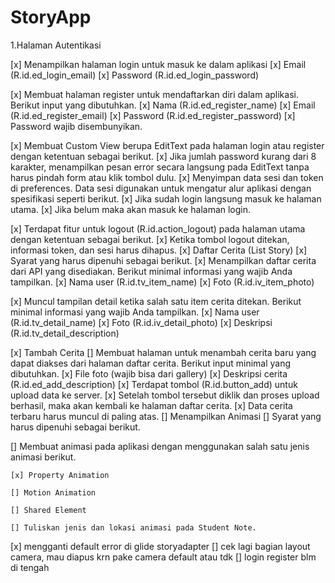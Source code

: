 # StoryApp
 
1.Halaman Autentikasi
 
[x] Menampilkan halaman login untuk masuk ke dalam aplikasi
    [x] Email (R.id.ed_login_email)
    [x] Password (R.id.ed_login_password)


[x] Membuat halaman register untuk mendaftarkan diri dalam aplikasi. Berikut input yang dibutuhkan.
    [x] Nama (R.id.ed_register_name)
    [x] Email (R.id.ed_register_email)
    [x] Password (R.id.ed_register_password)
    [x] Password wajib disembunyikan.
   
[x] Membuat Custom View berupa EditText pada halaman login atau register dengan ketentuan sebagai berikut.
    [x] Jika jumlah password kurang dari 8 karakter, menampilkan pesan error secara langsung pada EditText tanpa harus pindah form atau klik tombol dulu.
    [x] Menyimpan data sesi dan token di preferences. Data sesi digunakan untuk mengatur alur aplikasi dengan spesifikasi seperti berikut.
    [x] Jika sudah login langsung masuk ke halaman utama.
    [x] Jika belum maka akan masuk ke halaman login.


[x] Terdapat fitur untuk logout (R.id.action_logout) pada halaman utama dengan ketentuan sebagai berikut.
    [x] Ketika tombol logout ditekan, informasi token, dan sesi harus dihapus.
    [x] Daftar Cerita (List Story)
    [x] Syarat yang harus dipenuhi sebagai berikut.
        [x] Menampilkan daftar cerita dari API yang disediakan. Berikut minimal informasi yang wajib Anda tampilkan.
        [x] Nama user (R.id.tv_item_name)
        [x] Foto  (R.id.iv_item_photo)

[x] Muncul tampilan detail ketika salah satu item cerita ditekan. Berikut  minimal informasi yang wajib Anda tampilkan.
    [x] Nama user (R.id.tv_detail_name)
    [x] Foto (R.id.iv_detail_photo)
    [x] Deskripsi (R.id.tv_detail_description)

[x] Tambah Cerita
    [] Membuat halaman untuk menambah cerita baru yang dapat diakses dari halaman daftar cerita. Berikut input minimal yang dibutuhkan.
        [x] File foto (wajib bisa dari gallery)
        [x] Deskripsi cerita (R.id.ed_add_description)
        [x] Terdapat tombol (R.id.button_add) untuk upload data ke server.
        [x] Setelah tombol tersebut diklik dan proses upload berhasil, maka akan kembali ke halaman daftar cerita.
        [x] Data cerita terbaru harus muncul di paling atas.
        [] Menampilkan Animasi
        [] Syarat yang harus dipenuhi sebagai berikut.

[] Membuat animasi pada aplikasi dengan menggunakan salah satu jenis animasi berikut.

    [x] Property Animation

    [] Motion Animation

    [] Shared Element

    [] Tuliskan jenis dan lokasi animasi pada Student Note.

[x] mengganti default error di glide storyadapter
[] cek lagi bagian layout camera, mau diapus krn pake camera default atau tdk
[] login register blm di tengah